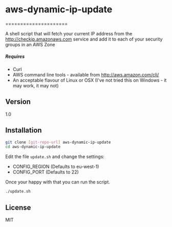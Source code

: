 aws-dynamic-ip-update
=====================
=====================

A shell script that will fetch your current IP address from the http://checkip.amazonaws.com service and add it to each of your security groups in an AWS Zone

##### Requires

  - Curl
  - AWS command line tools - available from http://aws.amazon.com/cli/
  - An acceptable flavour of Linux or OSX (I've not tried this on Windows - it may work, it may not)

Version
----

1.0

Installation
--------------

```sh
git clone [git-repo-url] aws-dynamic-ip-update
cd aws-dynamic-ip-update

```

Edit the file `update.sh` and change the settings:

 * CONFIG_REGION (Defaults to eu-west-1)
 * CONFIG_PORT (Defaults to 22)

Once your happy with that you can run the script.

```sh
./update.sh
```

License
----

MIT
